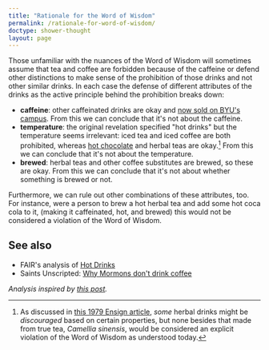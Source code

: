 ```yaml
---
title: "Rationale for the Word of Wisdom"
permalink: /rationale-for-word-of-wisdom/
doctype: shower-thought
layout: page
---
```



Those unfamiliar with the nuances of the Word of Wisdom will sometimes assume that tea and coffee are forbidden because of the caffeine or defend other distinctions to make sense of the prohibition of those drinks and not other similar drinks.  In each case the defense of different attributes of the drinks as the active principle behind the prohibition breaks down:

* **caffeine**: other caffeinated drinks are okay and [now sold on BYU's campus](https://time.com/4951966/byu-brigham-young-soda/).  From this we can conclude that it's not about the caffeine.
* **temperature**: the original revelation specified "hot drinks" but the temperature seems irrelevant: iced tea and iced coffee are both prohibited, whereas [hot chocolate](https://www.churchofjesuschrist.org/study/liahona/2007/12/the-hot-chocolate-mishap?lang=eng) and herbal teas are okay.[^herbal_teas]  From this we can conclude that it's not about the temperature.
* **brewed**: herbal teas and other coffee substitutes are brewed, so these are okay.  From this we can conclude that it's not about whether something is brewed or not.

Furthermore, we can rule out other combinations of these attributes, too.  For instance, were a person to brew a hot herbal tea and add some hot coca cola to it, (making it caffeinated, hot, and brewed) this would not be considered a violation of the Word of Wisdom.

## See also

* FAIR's analysis of [Hot Drinks](https://web.archive.org/web/20210330000300/https://www.fairlatterdaysaints.org/answers/Word_of_Wisdom/Hot_drinks)
* Saints Unscripted: [Why Mormons don't drink coffee](https://saintsunscripted.com/faith-and-beliefs/why-dont-mormons-drink-coffee/)

*Analysis inspired by [this post](https://www.reddit.com/r/exmormon/comments/725zr2/word_of_wisdom_all_cleared_up_makes_total_sense/).*


[^herbal_teas]: As discussed in [this 1979 Ensign article](https://www.churchofjesuschrist.org/study/ensign/1979/08/i-have-a-question/do-herb-drinks-fall-into-the-classification-of-hot-drinks-forbidden-by-the-word-of-wisdom?lang=eng), *some* herbal drinks might be *discouraged* based on certain properties, but none besides that made from true tea, *Camellia sinensis*, would be considered an explicit violation of the Word of Wisdom as understood today.
